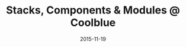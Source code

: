 ---
layout: default
title: "Stacks, Components & Modules @ Coolblue"
date: 2015-11-19
venue: "Weena 664, Rotterdam"
ticket: "free"
time: "7:00pm"
href: "http://www.meetup.com/NLHTML5/events/225017902/"
---